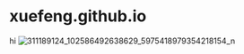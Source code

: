# xuefeng.github.io
hi
![311189124_102586492638629_5975418979354218154_n](https://user-images.githubusercontent.com/114201447/197106240-36008f82-9820-4484-ba5e-594b6e2f4cdc.jpg)
